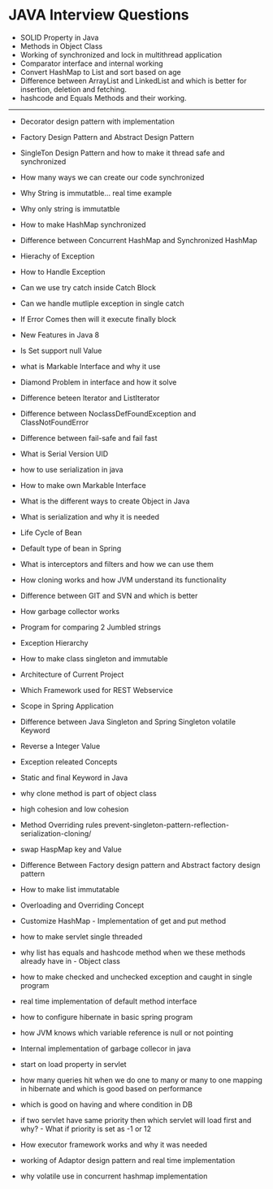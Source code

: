 
# JAVA Interview Questions

- SOLID Property in Java
- Methods in Object Class
- Working of synchronized and lock in multithread application
- Comparator interface and internal working
- Convert HashMap to List and sort based on age
- Difference between ArrayList and LinkedList and which is better for insertion, deletion and fetching.
- hashcode and Equals Methods and their working.
- - - - - - - - - - - - - - - - - 

- Decorator design pattern with implementation
- Factory Design Pattern and Abstract Design Pattern
- SingleTon Design Pattern and how to make it thread safe and synchronized
- How many ways we can create our code synchronized
- Why String is immutatble... real time example
- Why only string is immutatble
- How to make HashMap synchronized
- Difference between Concurrent HashMap and Synchronized HashMap
- Hierachy of Exception
- How to Handle Exception
- Can we use try catch inside Catch Block
- Can we handle mutliple exception in single catch
- If Error Comes then will it execute finally block
- New Features in Java 8
- Is Set support null Value
- what is Markable Interface and why it use
- Diamond Problem in interface and how it solve
- Difference beteen Iterator and ListIterator
- Difference between NoclassDefFoundException and ClassNotFoundError
- Difference between fail-safe and fail fast
- What is Serial Version UID
- how to use serialization in java
- How to make own Markable Interface



- What is the different ways to create Object in Java
- What is serialization and why it is needed
- Life Cycle of Bean
- Default type of bean in Spring
- What is interceptors and filters and how we can use them
- How cloning works and how JVM understand its functionality
- Difference between GIT and SVN and which is better
- How garbage collector works
- Program for comparing 2 Jumbled strings
- Exception Hierarchy
- How to make class singleton and immutable
- Architecture of Current Project
- Which Framework used for REST Webservice



- Scope in Spring Application
- Difference between Java Singleton and Spring Singleton
volatile Keyword
- Reverse a Integer Value
- Exception releated Concepts
- Static and final Keyword in Java
- why clone method is part of object class



- high cohesion and low cohesion
- Method Overriding rules
prevent-singleton-pattern-reflection-serialization-cloning/
- swap HaspMap key and Value
- Difference Between Factory design pattern and Abstract factory design pattern




- How to make list immutatable
- Overloading and Overriding Concept
- Customize HashMap - Implementation of get and put method


  

- how to make servlet single threaded
- why list has equals and hashcode method when we these methods already have in - Object class
- how to make checked and unchecked exception and caught in single program
- real time implementation of default method interface
- how to configure hibernate in basic spring program
- how JVM knows which variable reference is null or not pointing
- Internal implementation of garbage collecor in java
- start on load property in servlet
- how many queries hit when we do one to many or many to one mapping in hibernate and which is good based on performance
- which is good on having and where condition in DB
- if two servlet have same priority then which servlet will load first and why? - What if priority is set as -1 or 12
- How executor framework works and why it was needed
- working of Adaptor design pattern and real time implementation
- why volatile use in concurrent hashmap implementation


